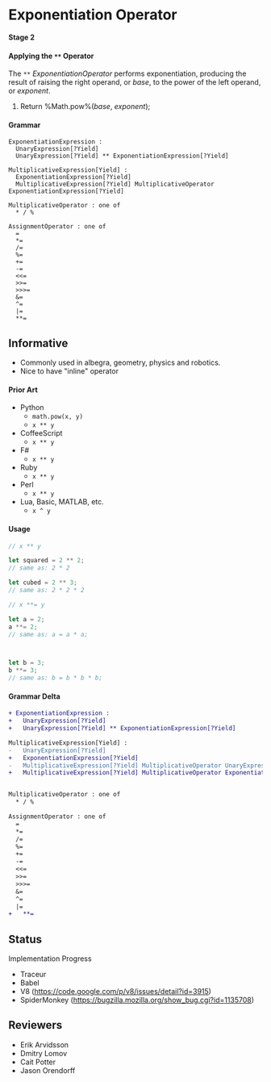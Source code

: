 # Exponentiation Operator

**Stage 2**

#### Applying the `**` Operator

The `**` _ExponentiationOperator_ performs exponentiation, producing the result of raising the right operand, or _base_, to the power of the left operand, or _exponent_.

1. Return %Math.pow%(_base_, _exponent_);


#### Grammar

```
ExponentiationExpression : 
  UnaryExpression[?Yield]
  UnaryExpression[?Yield] ** ExponentiationExpression[?Yield]

MultiplicativeExpression[Yield] :
  ExponentiationExpression[?Yield]
  MultiplicativeExpression[?Yield] MultiplicativeOperator ExponentiationExpression[?Yield]

MultiplicativeOperator : one of
  * / %
  
AssignmentOperator : one of
  =
  *=
  /=
  %=
  +=
  -=
  <<=
  >>=
  >>>=
  &=
  ^=
  |=
  **=
```



## Informative

- Commonly used in albegra, geometry, physics and robotics.
- Nice to have "inline" operator

#### Prior Art

- Python
  - `math.pow(x, y)`
  - `x ** y`
- CoffeeScript
  - `x ** y`
- F#
  - `x ** y`
- Ruby
  - `x ** y`
- Perl
  - `x ** y`
- Lua, Basic, MATLAB, etc.
  - `x ^ y`


#### Usage


```js
// x ** y

let squared = 2 ** 2;
// same as: 2 * 2

let cubed = 2 ** 3;
// same as: 2 * 2 * 2

```

```js
// x **= y

let a = 2;
a **= 2;
// same as: a = a * a;



let b = 3;
b **= 3;
// same as: b = b * b * b;

```


#### Grammar Delta

```diff
+ ExponentiationExpression : 
+   UnaryExpression[?Yield]
+   UnaryExpression[?Yield] ** ExponentiationExpression[?Yield]

MultiplicativeExpression[Yield] :
-   UnaryExpression[?Yield]
+   ExponentiationExpression[?Yield]
-   MultiplicativeExpression[?Yield] MultiplicativeOperator UnaryExpression[?Yield]
+   MultiplicativeExpression[?Yield] MultiplicativeOperator ExponentiationExpression[?Yield]


MultiplicativeOperator : one of
  * / %

AssignmentOperator : one of
  =
  *=
  /=
  %=
  +=
  -=
  <<=
  >>=
  >>>=
  &=
  ^=
  |=
+   **=
```

## Status

Implementation Progress
  - Traceur
  - Babel
  - V8 (https://code.google.com/p/v8/issues/detail?id=3915)
  - SpiderMonkey (https://bugzilla.mozilla.org/show_bug.cgi?id=1135708)




## Reviewers

- Erik Arvidsson
- Dmitry Lomov
- Cait Potter
- Jason Orendorff
